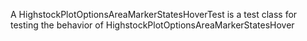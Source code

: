 A HighstockPlotOptionsAreaMarkerStatesHoverTest is a test class for testing the behavior of HighstockPlotOptionsAreaMarkerStatesHover
